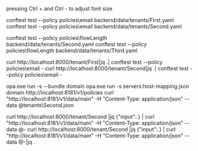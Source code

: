 pressing Ctrl + and Ctrl - to adjust font size

conftest test --policy policies\email backend/data/tenants/First.yaml
conftest test --policy policies\email backend/data/tenants/Second.yaml

conftest test --policy policies\flowLength backend/data/tenants/Second.yaml 
conftest test --policy policies\flowLength backend/data/tenants/Third.yaml 

curl http://localhost:8000/tenant/First|jq .| conftest test --policy policies\email -
curl http://localhost:8000/tenant/Second|jq .| conftest test --policy policies\email -


opa.exe run -s --bundle domain
opa.exe run -s servers:host-mapping.json domain
http://localhost:8181/v1/policies
curl "http://localhost:8181/v1/data/main" -H "Content-Type: application/json" --data @tenants\Second.json

curl http://localhost:8000/tenant/Second  |jq {"input":.} | curl "http://localhost:8181/v1/data/main" -H "Content-Type: application/json" --data @-
curl http://localhost:8000/tenant/Second  |jq {"input":.} | curl "http://localhost:8181/v1/data/main" -H "Content-Type: application/json" --data @-|jq .